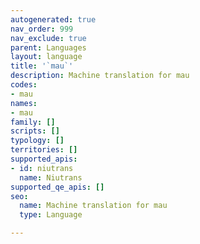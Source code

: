 ```yaml
---
autogenerated: true
nav_order: 999
nav_exclude: true
parent: Languages
layout: language
title: '`mau`'
description: Machine translation for mau
codes:
- mau
names:
- mau
family: []
scripts: []
typology: []
territories: []
supported_apis:
- id: niutrans
  name: Niutrans
supported_qe_apis: []
seo:
  name: Machine translation for mau
  type: Language

---
```



